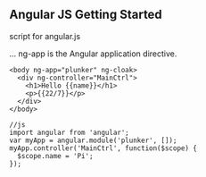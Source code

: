 ## Angular JS Getting Started

script for angular.js

<div ng-app> ... <?div> ng-app is the Angular application directive.

```
<body ng-app="plunker" ng-cloak>
  <div ng-controller="MainCtrl">
    <h1>Hello {{name}}</h1>    
    <p>{{22/7}}</p>
  </div>
</body>

//js
import angular from 'angular';
var myApp = angular.module('plunker', []);
myApp.controller('MainCtrl', function($scope) {
  $scope.name = 'Pi';
});
```
